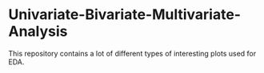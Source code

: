 # Univariate-Bivariate-Multivariate-Analysis
This repository contains a lot of different types of interesting plots used for EDA.
